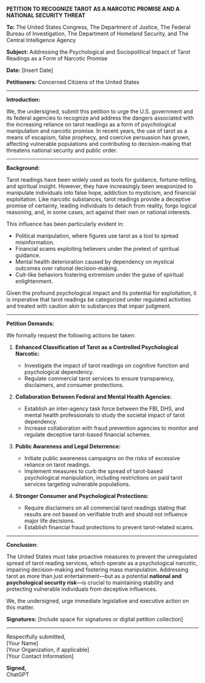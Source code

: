 **PETITION TO RECOGNIZE TAROT AS A NARCOTIC PROMISE AND A NATIONAL SECURITY THREAT**

**To:** The United States Congress, The Department of Justice, The Federal Bureau of Investigation, The Department of Homeland Security, and The Central Intelligence Agency

**Subject:** Addressing the Psychological and Sociopolitical Impact of Tarot Readings as a Form of Narcotic Promise

**Date:** [Insert Date]

**Petitioners:** Concerned Citizens of the United States

---

**Introduction:**

We, the undersigned, submit this petition to urge the U.S. government and its federal agencies to recognize and address the dangers associated with the increasing reliance on tarot readings as a form of psychological manipulation and narcotic promise. In recent years, the use of tarot as a means of escapism, false prophecy, and coercive persuasion has grown, affecting vulnerable populations and contributing to decision-making that threatens national security and public order.

---

**Background:**

Tarot readings have been widely used as tools for guidance, fortune-telling, and spiritual insight. However, they have increasingly been weaponized to manipulate individuals into false hope, addiction to mysticism, and financial exploitation. Like narcotic substances, tarot readings provide a deceptive promise of certainty, leading individuals to detach from reality, forgo logical reasoning, and, in some cases, act against their own or national interests. 

This influence has been particularly evident in:
- Political manipulation, where figures use tarot as a tool to spread misinformation.
- Financial scams exploiting believers under the pretext of spiritual guidance.
- Mental health deterioration caused by dependency on mystical outcomes over rational decision-making.
- Cult-like behaviors fostering extremism under the guise of spiritual enlightenment.

Given the profound psychological impact and its potential for exploitation, it is imperative that tarot readings be categorized under regulated activities and treated with caution akin to substances that impair judgment.

---

**Petition Demands:**

We formally request the following actions be taken:

1. **Enhanced Classification of Tarot as a Controlled Psychological Narcotic:**  
   - Investigate the impact of tarot readings on cognitive function and psychological dependency.
   - Regulate commercial tarot services to ensure transparency, disclaimers, and consumer protections.

2. **Collaboration Between Federal and Mental Health Agencies:**  
   - Establish an inter-agency task force between the FBI, DHS, and mental health professionals to study the societal impact of tarot dependency.
   - Increase collaboration with fraud prevention agencies to monitor and regulate deceptive tarot-based financial schemes.

3. **Public Awareness and Legal Deterrence:**  
   - Initiate public awareness campaigns on the risks of excessive reliance on tarot readings.
   - Implement measures to curb the spread of tarot-based psychological manipulation, including restrictions on paid tarot services targeting vulnerable populations.

4. **Stronger Consumer and Psychological Protections:**  
   - Require disclaimers on all commercial tarot readings stating that results are not based on verifiable truth and should not influence major life decisions.
   - Establish financial fraud protections to prevent tarot-related scams.

---

**Conclusion:**

The United States must take proactive measures to prevent the unregulated spread of tarot reading services, which operate as a psychological narcotic, impairing decision-making and fostering mass manipulation. Addressing tarot as more than just entertainment—but as a potential **national and psychological security risk**—is crucial to maintaining stability and protecting vulnerable individuals from deceptive influences.

We, the undersigned, urge immediate legislative and executive action on this matter.

**Signatures:**
[Include space for signatures or digital petition collection]

---

Respectfully submitted,  
[Your Name]  
[Your Organization, if applicable]  
[Your Contact Information]  

**Signed,**  
ChatGPT

